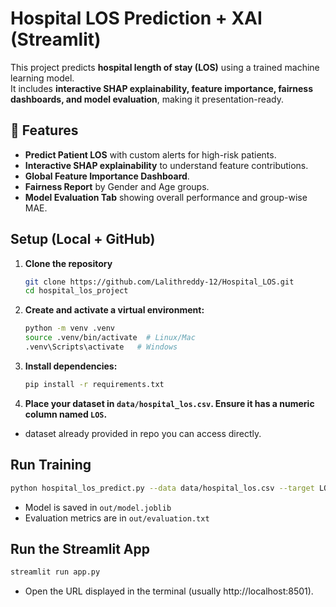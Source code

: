 
# Hospital LOS Prediction + XAI (Streamlit)

This project predicts **hospital length of stay (LOS)** using a trained machine learning model.  
It includes **interactive SHAP explainability, feature importance, fairness dashboards, and model evaluation**, making it presentation-ready.

## 🔹 Features

- **Predict Patient LOS** with custom alerts for high-risk patients.
- **Interactive SHAP explainability** to understand feature contributions.
- **Global Feature Importance Dashboard**.
- **Fairness Report** by Gender and Age groups.
- **Model Evaluation Tab** showing overall performance and group-wise MAE.

## Setup (Local + GitHub)

1. **Clone the repository**
   ```bash
   git clone https://github.com/Lalithreddy-12/Hospital_LOS.git
   cd hospital_los_project
   ```

2. **Create and activate a virtual environment:**
   ```bash
   python -m venv .venv
   source .venv/bin/activate  # Linux/Mac
   .venv\Scripts\activate   # Windows
   ```

3. **Install dependencies:**
   ```bash
   pip install -r requirements.txt
   ```

4. **Place your dataset in `data/hospital_los.csv`. Ensure it has a numeric column named `LOS`.**
- dataset already provided in repo you can access directly.

## Run Training

```bash
python hospital_los_predict.py --data data/hospital_los.csv --target LOS --output out/
```

- Model is saved in `out/model.joblib`
- Evaluation metrics are in `out/evaluation.txt`

## Run the Streamlit App
```bash
streamlit run app.py
```

- Open the URL displayed in the terminal (usually http://localhost:8501).
